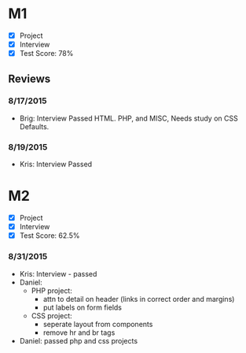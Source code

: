 # M1

- [x] Project
- [x] Interview
- [x] Test Score: 78%

## Reviews

### 8/17/2015

- Brig: Interview Passed HTML. PHP, and MISC,  Needs study on CSS Defaults.

### 8/19/2015

- Kris: Interview Passed 

# M2

- [x] Project
- [x] Interview
- [x] Test Score: 62.5%

### 8/31/2015
- Kris: Interview - passed
- Daniel: 
  - PHP project:
    - attn to detail on header (links in correct order and margins)
    - put labels on form fields
  - CSS project:
    - seperate layout from components
    - remove hr and br tags
- Daniel: passed php and css projects
  
